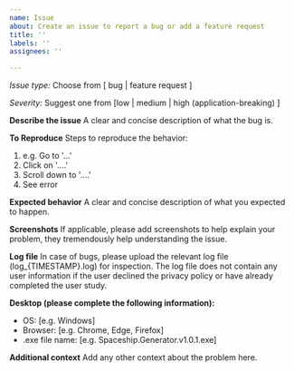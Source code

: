 ```yaml
---
name: Issue
about: Create an issue to report a bug or add a feature request
title: ''
labels: ''
assignees: ''

---
```


*Issue type:* Choose from [ bug | feature request ]

*Severity:* Suggest one from [low | medium | high (application-breaking) ]

**Describe the issue**
A clear and concise description of what the bug is.

**To Reproduce**
Steps to reproduce the behavior:
1. e.g. Go to '...'
2. Click on '....'
3. Scroll down to '....'
4. See error

**Expected behavior**
A clear and concise description of what you expected to happen.

**Screenshots**
If applicable, please add screenshots to help explain your problem, they tremendously help understanding the issue.

**Log file**
In case of bugs, please upload the relevant log file (log_{TIMESTAMP}.log) for inspection. The log file does not contain any user information if the user declined the privacy policy or have already completed the user study.

**Desktop (please complete the following information):**
 - OS: [e.g. Windows]
 - Browser: [e.g. Chrome, Edge, Firefox]
 - .exe file name: [e.g. Spaceship.Generator.v1.0.1.exe]

**Additional context**
Add any other context about the problem here.
